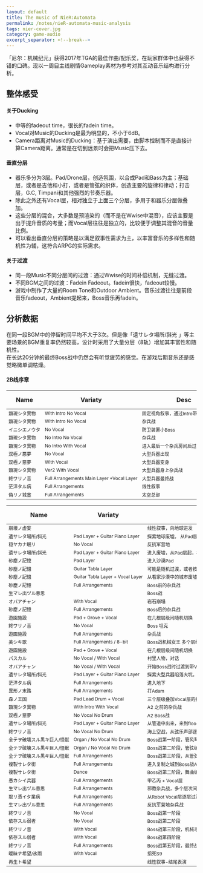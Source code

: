 ```yaml
---
layout: default
title: The music of NieR:Automata
permalink: /notes/nieR-automata-music-analysis
tags: nier-cover.jpg
category: game-audio
excerpt_separator: <!--break-->
---
```


「尼尔：机械纪元」获得2017年TGA的最佳作曲/配乐奖，在玩家群体中也获得不错的口碑。现以一周目主线剧情Gameplay素材为参考对其互动音乐结构进行分析。
<!--break-->

<style type="text/css">
  td{white-space: nowrap; font-size:12px;}
</style>

## 整体感受

#### 关于Ducking  
* 中等的fadeout time，很长的fadein time。
* Vocal对Music的Ducking是最为明显的，不小于6dB。
* Camera距离对Music的Ducking：基于演出需要，由脚本控制而不是直接计算Camera距离。通常是在切到远景时会把Music压下去。

#### 垂直分层   

* 器乐多分为3层。Pad/Drone层，创造氛围，以合成Pad和Bass为主；基础层，或者是吉他和小打，或者是管弦的织体，创造主要的旋律和律动；打击层，G.C, Timpani和其他强烈的节奏乐器。  
* 除此之外还有Vocal层，相对独立于上面三个分层，多用于和器乐分层做叠加。  
* 这些分层的混合，大多数是预渲染的（而不是在Wwise中混音），应该主要是出于提升音质的考量；而Vocal层往往是独立的，比较便于调整其混音的音量比例。
* 可以看出垂直分层的策略是以满足叙事性需求为主，以丰富音乐的多样性和随机性为辅，这符合ARPG的实际需求。

#### 关于过渡

* 同一段Music不同分层间的过渡：通过Wwise的时间补偿机制，无缝过渡。
* 不同BGM之间的过渡：Fadein Fadeout。fadein很快，fadeout较慢。
* 游戏中制作了大量的Room Tone和Outdoor Ambient。音乐过渡往往是前段音乐fadeout，Ambient提起来，Boss音乐再fadein。

## 分析数据

在同一段BGM中的停留时间平均不大于3次。但是像「遺サレタ場所/斜光 」等主要场景的BGM重复率仍然较高，设计时采用了大量分层（8轨）增加其丰富性和随机性。  
在长达20分钟的最终Boss战中仍然会有听觉疲劳的感觉。在游戏后期音乐还是感觉略微单调枯燥。  

#### 2B线序章

| Name | Variaty | Desc | Total Length | Intro Length | Loop Length | Gameplay Time | Loop |
| -----|-------- | ---- | ------------ | ------------ | ----------- | ------------- | ---- |
| 顕現シタ異物 | With Intro No Vocal | 固定视角叙事，通过Intro带入 | 3:40 | 53 | 2:47 | 4:45 | <2 |
| 顕現シタ異物 | With Intro No Vocal | 杂兵战 | 3:40 | 53 | 2:47 | 55 | <1 |
| イニシエノウタ | No Vocal | 防卫装置小Boss | 2:38 | 22 | 2:16 | 50 | <1 |
| 顕現シタ異物 | No Intro No Vocal | 杂兵战 | 2:50 | 3 | 2:47 | 7:56 | <3 |
| 顕現シタ異物 | No Intro With Vocal | 进入最后一个杂兵房间后过渡到vocal版本 | 2:50 | 3 | 2:47 | 1:03 | <1 |
| 双極ノ悪夢 | No Vocal | 大型兵器出现 | 2:29 | 3 | 2:26 | 58 | <1 |
| 双極ノ悪夢 | With Vocal | 大型兵器变身 | 2:29 | 3 | 2:26 | 2:56 | <2 |
| 顕現シタ異物 | Ver2 With Vocal | 大型兵器身上杂兵战 | 2:50 | 3 | 2:47 | 1:14 | <1 |
| 終ワリノ音 | Full Arrangements Main Layer +Vocal Layer | 大型兵器最终战 | 2:18 | 9 | 2:09 | 2:25 | <2 |
| 茫洋タル病 | Full Arrangements | 线性叙事 | 1:33 | 31 | 1:02 | 55 | <1 |
| 偽リノ城塞 | Full Arrangements | 太空总部 | 2:15 | 15 | 2:00 | 6:40 | <4 |

| Name | Variaty | Desc | Total Length | Intro Length | Loop Length | Gameplay Time | Loop |
| -----|-------- | ---- | ------------ | ------------ | ----------- | ------------- | ---- |
| 崩壊ノ虚妄 |  | 线性叙事，向地球进发 | 1:36 | 1 | 1:35 | 2:10 | <2 |
| 遺サレタ場所/斜光 | Pad Layer + Guitar Piano Layer | 探索地球废墟。 从Pad层起，概率性过渡到Guitar Piano层 | 1:55 | 0 | 1:55 | 5:09 | <3 |
| 穏ヤカナ眠リ | No Vocal | 反抗军营地 | 2:14 | 14 | 2:00 | 2:25 | <2 |
| 遺サレタ場所/斜光 | Pad Layer + Guitar Piano Layer | 进入废墟，从Pad层起，概率性过渡到Guitar Piano层。上面再叠加Vocal层 （Vocal是独立的） | 1:55 | 0 | 1:55 | 4:00 | <3 |
| 砂塵ノ記憶 | Pad Layer | 进入沙漠Pad | 2:14 | 22 | 1:52 | 5:38 | <3 |
| 砂塵ノ記憶 | Guitar Tabla Layer | 可能是随机过渡，或者按地图位置过渡 | 2:14 | 22 | 1:52 | 23 | <1 |
| 砂塵ノ記憶 | Guitar Tabla Layer + Vocal Layer | 从看家沙漠中的城市废墟开始 | 2:14 | 22 | 1:52 | 5:44 | <3 |
| 砂塵ノ記憶 | Full Arrangements | Boss前的杂兵战 | 2:14 | 22 | 1:52 | 1:30 | <1 |
| 生マレ出ヅル意思 |  | Boss战 | 2:47 | 29 | 2:18 | 2:03 | <1 |
| オバアチャン | With Vocal | 岩石崩塌 | 1:44 | 14 | 1:30 | 36 | <1 |
| 砂塵ノ記憶 | Full Arrangements | Boss后的杂兵战 | 2:14 | 22 | 1:52 | 7:12 | <4 |
| 遊園施設 | Pad + Grove + Vocal | 在几根层级间随机切换 | 2:14 | 0 | 2:14 | 5:34 | <3 |
| 終ワリノ音 | No Vocal | Boss 坦克 | 2:18 | 9 | 2:09 | 50 | <1 |
| 遊園施設 | Full Arrangements | 杂兵战 | 2:14 | 0 | 2:14 | 2:10 | <1 |
| 美シキ歌 | Full Arrangements / 8-bit | Boss战机械女王 多个层级间叠加过渡，boss战分几个阶段，中间穿插着8-bit的小游戏 | 2:18 | 18 | 2:00 | 6:13 | <4 |
| 遊園施設 | Pad + Grove + Vocal | 在几根层级间随机切换 | 2:14 | 0 | 2:14 | 2:28 | <2 |
| パスカル | No Vocal / With Vocal | 村里人物，对话 | 2:15 | 15 | 2:00 | 4:00 | <2 |
| オバアチャン | No Vocal / With Vocal | 开始Boss战时过渡到带Vocal | 1:48 | 14 | 1:34 | 5:31 | <4 |
| 遺サレタ場所/斜光 | Pad Layer + Guitar Piano Layer | 探索大型兵器陷落大坑。 从Pad层起，概率性过渡到Guitar Piano层 | 1:55 | 0 | 1:55 | 5:00 | <3 |
| 茫洋タル病 | Full Arrangements | 进入地下 | 1:33 | 31 | 1:02 | 1:20 | <1 |
| 異形ノ末路 | Full Arrangements | 打Adam | 2:21 | 13 | 2:08 | 2:30 | <2 |
| 森ノ王国 | Pad  Lead Drum + Vocal | 三个层级叠加Vocal层的排列组合 | 1:48 | 8 | 1:40 | 7:56 | <6 |
| 顕現シタ異物 | With Intro With Vocal | A2 之前的杂兵战 | 3:40 | 53 | 2:47 | 4:25 | <2 |
| 双極ノ悪夢 | No Vocal No Drum | A2 Boss战 | 2:29 | 3 | 2:26 | 1:16 | <1 |
| 遺サレタ場所/斜光 | Pad Layer + Guitar Piano Layer | 从管道中出来，来到flooded city。 以Pad为主，最后过渡到Guitar层 | 1:55 | 0 | 1:55 | 4:48 | <4 |
| 終ワリノ音 | No Vocal No Drum | 海上空战，从弦乐声部逐渐过渡到带打击声部的变奏 | 2:18 | 9 | 2:09 | 4:48 | <3 |
| 全テヲ破壊スル黒キ巨人/怪獣 | Organ / No Vocal No Drum | Boss战第一阶段，管风琴一遍，过渡到管弦编配 | 2:02 | 14 | 1:48 | 3:41 | <3 |
| 全テヲ破壊スル黒キ巨人/怪獣 | Organ / No Vocal No Drum | Boss战第二阶段，管弦编配 | 2:02 | 14 | 1:48 | 1:32 | <1 |
| 全テヲ破壊スル黒キ巨人/怪獣 | Full Arrangements | Boss战第三阶段，从管弦过渡到全编配 | 2:02 | 14 | 1:48 | 5:43 | <4 |
| 複製サレタ街 | Full Arrangements | 进入复制之城到Boss战Adam第一阶段。 从Pad逐步过渡到全编配，进入Boss战时进Vocal变奏 | 1:58 | 16 | 1:42 | 4:52 | <3 |
| 複製サレタ街 | Dance | Boss战第二阶段，舞曲编配 | 2:21 | 14 | 2:07 | 1:51 | <1 |
| 愚カシイ兵器 | Full Arrangements | 甲乙丙 + Vocal层 | 2:45 | 16 | 2:29 | 1:14 | <1 |
| 生マレ出ヅル意思 | Full Arrangements | 邪教杂兵战，多个层次间的切换 | 2:47 | 29 | 2:18 | 16:41 | <7 |
| 取リ憑イタ業病 | Full Arrangements | 从Robot Vocal层逐层过渡到全编配 | 3:56 | 51 | 2:05 | 4:14 | <2 |
| 生マレ出ヅル意思 | Full Arrangements | 反抗军营地杂兵战 | 2:47 | 29 | 2:18 | 5:14 | <3 |
| 終ワリノ音 | No Vocal | Boss战第一阶段 | 2:18 | 9 | 2:09 | 3:14 | <2 |
| 依存スル弱者 | No Vocal | Boss战第二阶段 | 2:30 | 13 | 2:17 | 3:06 | <2 |
| 終ワリノ音 | With Vocal | Boss战第三阶段，机械毛毛虫 | 2:18 | 9 | 2:09 | 5:16 | <3 |
| 依存スル弱者 | With Vocal | Boss战第四阶段 | 2:30 | 13 | 2:17 | 4:27 | <2 |
| 終ワリノ音 | Full Arrangements | Boss战第五阶段，最终战 | 2:18 | 9 | 2:09 | 2:00 | <1 |
| 曖昧ナ希望/氷雨 | With Vocal | 掐死S9 | 1:53 | 11 | 1:42 | 1:45 | <2 |
| 再生ト希望 |  | 线性叙事-结尾表演 | 36 | 0 |  | 36 | 1 |
